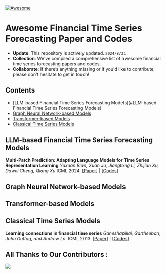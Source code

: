 [![Awesome](https://cdn.rawgit.com/sindresorhus/awesome/d7305f38d29fed78fa85652e3a63e154dd8e8829/media/badge.svg)](https://github.com/TongjiFinLab/awesome-financial-time-series-forecasting) 

# Awesome Financial Time Series Forecasting Paper and Codes


+ **Update**: This repository is actively updated.  `2024/8/31`
+ **Collection**: We've compiled a comprehensive list of awesome financial time series forecasting papers and codes.
+ **Collaborate**: If there’s anything missing or if you'd like to contribute, please don't hesitate to get in touch!

## Contents

+ [LLM-based Financial Time Series Forecasting Models](#LLM-based Financial Time Series Forecasting Models)
+ [Graph Neural Network-based Models](#Graph-Neural-Network-based-Models)
+ [Transformer-based Models](#Transformer-based-Models)
+ [Classical Time Series Models](#Classical-Time-Series-Models)


## LLM-based Financial Time Series Forecasting Models

**Multi-Patch Prediction: Adapting Language Models for Time Series Representation Learning**
*Yuxuan Bian, Xuan Ju, Jiangtong Li, Zhijian Xu, Dawei Cheng, Qiang Xu*
ICML 2024. [[Paper](https://openreview.net/forum?id=Rx9GMufByc)] | [[Codes](https://github.com/yxbian23/aLLM4TS)]


## Graph Neural Network-based Models





## Transformer-based Models





## Classical Time Series Models

**Learning connections in financial time series**
*Ganeshapillai, Gartheeban, John Guttag, and Andrew Lo.*
ICML 2013. [[Paper](http://proceedings.mlr.press/v28/ganeshapillai13.pdf)] | [[Codes]()]




## All Thanks to Our Contributors :

<a href="https://github.com/TongjiFinLab/awesome-financial-time-series-forecasting/graphs/contributors">
  <img src="https://contrib.rocks/image?repo=TongjiFinLab/awesome-financial-time-series-forecasting" />
</a>
